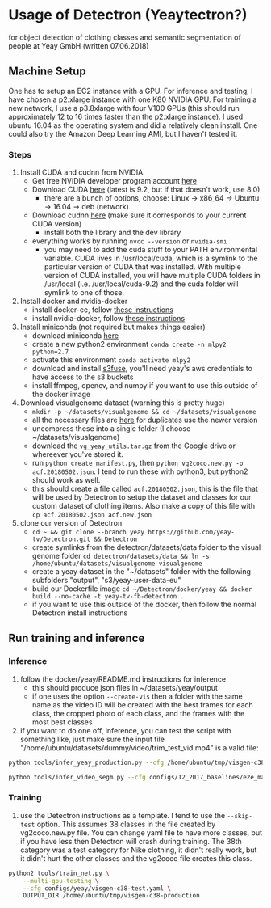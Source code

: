 # Usage of Detectron (Yeaytectron?)
for object detection of clothing classes and semantic segmentation of people at Yeay GmbH (written 07.06.2018)

## Machine Setup

One has to setup an EC2 instance with a GPU.  For inference and testing, I have chosen a p2.xlarge instance with one K80 NVIDIA GPU.  For training a new network, I use a p3.8xlarge with four V100 GPUs (this should run approximately 12 to 16 times faster than the p2.xlarge instance).  I used ubuntu 16.04 as the operating system and did a relatively clean install.  One could also try the Amazon Deep Learning AMI, but I haven't tested it.

### Steps

1) Install CUDA and cudnn from NVIDIA.
    - Get free NVIDIA developer program account [here](https://developer.nvidia.com/developer-program)
    - Download CUDA [here](https://developer.nvidia.com/cuda-downloads) (latest is 9.2, but if that doesn't work, use 8.0)
        - there are a bunch of options, choose: Linux -> x86_64 -> Ubuntu -> 16.04 -> deb (network)
    - Download cudnn [here](https://developer.nvidia.com/cudnn) (make sure it corresponds to your current CUDA version)
        - install both the library and the dev library
    - everything works by running `nvcc --version` or `nvidia-smi`
        - you may need to add the cuda stuff to your PATH environmental variable.  CUDA lives in /usr/local/cuda, which is a symlink to the particular version of CUDA that was installed.  With multiple version of CUDA installed, you will have multiple CUDA folders in /usr/local (i.e. /usr/local/cuda-9.2) and the cuda folder will symlink to one of those.
2) Install docker and nvidia-docker
    - install docker-ce, follow [these instructions](https://docs.docker.com/install/linux/docker-ce/ubuntu/#set-up-the-repository)
    - install nvidia-docker, follow [these instructions](https://github.com/NVIDIA/nvidia-docker)
3) Install miniconda (not required but makes things easier)
    - download miniconda [here](https://conda.io/miniconda.html)
    - create a new python2 environment `conda create -n mlpy2 python=2.7`
    - activate this environment `conda activate mlpy2`
    - download and install [s3fuse](https://github.com/s3fs-fuse/s3fs-fuse), you'll need yeay's aws credentials to have access to the s3 buckets
    - install ffmpeg, opencv, and numpy if you want to use this outside of the docker image
3) Download visualgenome dataset (warning this is pretty huge)
    - `mkdir -p ~/datasets/visualgenome && cd ~/datasets/visualgenome`
    - all the necessary files are [here](https://visualgenome.org/api/v0/api_home.html) for duplicates use the newer version
    - uncompress these into a single folder (I choose ~/datasets/visualgenome)
    - download the `vg_yeay_utils.tar.gz` from the Google drive or whereever you've stored it.
    - run `python create_manifest.py`, then `python vg2coco.new.py -o acf.20180502.json`.  I tend to run these with python3, but python2 should work as well.
    - this should create a file called `acf.20180502.json`, this is the file that will be used by Detectron to setup the dataset and classes for our custom dataset of clothing items.  Also make a copy of this file with `cp acf.20180502.json acf.new.json`
4) clone our version of Detectron
    - `cd ~ && git clone --branch yeay https://github.com/yeay-tv/Detectron.git && Detectron`
    - create symlinks from the detectron/datasets/data folder to the visual genome folder `cd detectron/datasets/data && ln -s /home/ubuntu/datasets/visualgenome visualgenome`
    - create a yeay dataset in the "~/datasets" folder with the following subfolders "output", "s3/yeay-user-data-eu"
    - build our Dockerfile image `cd ~/Detectron/docker/yeay && docker build --no-cache -t yeay-tv-fb-detectron .`
    - if you want to use this outside of the docker, then follow the normal Detectron install instructions

## Run training and inference

### Inference

1) follow the docker/yeay/README.md instructions for inference
    - this should produce json files in ~/datasets/yeay/output
    - if one uses the option `--create-vis` then a folder with the same name as the video ID will be created with the best frames for each class, the cropped photo of each class, and the frames with the most best classes
2) if you want to do one off, inference, you can test the script with something like, just make sure the input file "/home/ubuntu/datasets/dummy/video/trim_test_vid.mp4" is a valid file:

```sh
python tools/infer_yeay_production.py --cfg /home/ubuntu/tmp/visgen-c38-production/train/yeay/generalized_rcnn/visgen-c38-test.yaml --wts /home/ubuntu/tmp/visgen-c38-production/train/yeay/generalized_rcnn/model_final.pkl --output-dir /tmp/test --input-src /home/ubuntu/datasets/dummy/video/trim_test_vid.mp4 --create-vis

python tools/infer_video_segm.py --cfg configs/12_2017_baselines/e2e_mask_rcnn_R-50-FPN_2x.yaml --wts https://s3-us-west-2.amazonaws.com/detectron/35859007/12_2017_baselines/e2e_mask_rcnn_R-50-FPN_2x.yaml.01_49_07.By8nQcCH/output/train/coco_2014_train:coco_2014_valminusminival/generalized_rcnn/model_final.pkl --output-dir /tmp/test /home/ubuntu/datasets/dummy/video/trim_test_vid.mp4
```


### Training

1) use the Detectron instructions as a template.  I tend to use the `--skip-test` option.  This assumes 38 classes in the file created by vg2coco.new.py file.  You can change yaml file to have more classes, but if you have less then Detectron will crash during training.  The 38th category was a test category for Nike clothing, it didn't really work, but it didn't hurt the other classes and the vg2coco file creates this class.

```sh
python2 tools/train_net.py \
    --multi-gpu-testing \
    --cfg configs/yeay/visgen-c38-test.yaml \
    OUTPUT_DIR /home/ubuntu/tmp/visgen-c38-production
```
